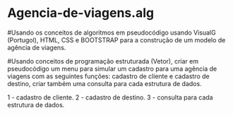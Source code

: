 # Agencia-de-viagens.alg

#Usando os conceitos de algoritmos em pseudocódigo usando VisualG (Portugol), HTML, CSS e BOOTSTRAP para a construção de um modelo de agência de viagens. 
 
 #Usando conceitos de programação estruturada (Vetor), criar em pseudocódigo um menu para simular um cadastro para uma agência de viagens com as seguintes funções: cadastro de cliente e cadastro de destino, criar também uma consulta para cada estrutura de dados. 

1 - cadastro de cliente.
2 - cadastro de destino.
3 - consulta para cada estrutura de dados. 
